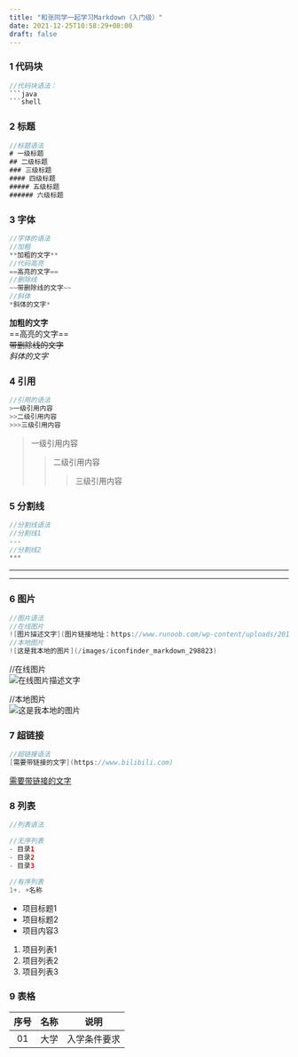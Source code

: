 ```yaml
---
title: "和张同学一起学习Markdown（入门级）"
date: 2021-12-25T10:58:29+08:00
draft: false
---
```




### 1 代码块

```java
//代码块语法：
```java
```shell
```



### 2 标题

```java
//标题语法
# 一级标题
## 二级标题
### 三级标题
#### 四级标题
##### 五级标题
###### 六级标题
```


### 3 字体

```java
//字体的语法
//加粗
**加粗的文字**
//代码高亮
==高亮的文字==
//删除线
~~带删除线的文字~~
//斜体
*斜体的文字*
```

**加粗的文字**  
==高亮的文字==  
~~带删除线的文字~~  
*斜体的文字*  

### 4 引用

```java
//引用的语法
>一级引用内容
>>二级引用内容
>>>三级引用内容
```

>一级引用内容
>>二级引用内容
>>
>>>三级引用内容  



### 5 分割线

```java
//分割线语法
//分割线1
---
//分割线2
***
```

---

***



### 6 图片

```java
//图片语法
//在线图片
![图片描述文字](图片链接地址：https://www.runoob.com/wp-content/uploads/2019/03/iconfinder_markdown_298823.png)
//本地图片
![这是我本地的图片](/images/iconfinder_markdown_298823)        
```

//在线图片  
![在线图片描述文字](https://www.runoob.com/wp-content/uploads/2019/03/iconfinder_markdown_298823.png)  

//本地图片  
![这是我本地的图片](/images/iconfinder_markdown_298823.png)  



### 7 超链接

```java
//超链接语法
[需要带链接的文字](https://www.bilibili.com)
```

[需要带链接的文字](https://www.bilibili.com)



### 8 列表

```java
//列表语法

//无序列表
- 目录1
- 目录2
- 目录3

//有序列表
1+. +名称
```

- 项目标题1
- 项目标题2
- 项目内容3

1. 项目列表1
2. 项目列表2
3. 项目列表3



### 9 表格

| 序号 | 名称 |     说明     |
| :--: | :--: | :----------: |
|  01  | 大学 | 入学条件要求 |

